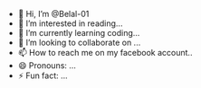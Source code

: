 - 👋 Hi, I’m @Belal-01
- 👀 I’m interested in reading...
- 🌱 I’m currently learning coding...
- 💞️ I’m looking to collaborate on ...
- 📫 How to reach me on my facebook account..
- 😄 Pronouns: ...
- ⚡ Fun fact: ...

<!---
Belal-01/Belal-01 is a ✨ special ✨ repository because its `README.md` (this file) appears on your GitHub profile.
You can click the Preview link to take a look at your changes.
--->
